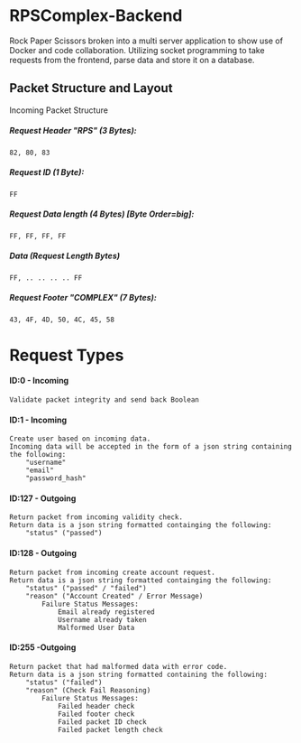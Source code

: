 # RPSComplex-Backend
Rock Paper Scissors broken into a multi server application to show use of Docker and code collaboration. Utilizing socket programming to take requests from the frontend, parse data and store it on a database.

## Packet Structure and Layout
Incoming Packet Structure

##### Request Header "RPS" (3 Bytes):

    82, 80, 83

##### Request ID (1 Byte):

    FF

##### Request Data length (4 Bytes) [Byte Order=big]:

    FF, FF, FF, FF

##### Data (Request Length Bytes)

    FF, .. .. .. .. FF
 
##### Request Footer "COMPLEX" (7 Bytes):

    43, 4F, 4D, 50, 4C, 45, 58

# Request Types
#### ID:0 - Incoming
  
    Validate packet integrity and send back Boolean

#### ID:1 - Incoming

    Create user based on incoming data.
    Incoming data will be accepted in the form of a json string containing the following:
        "username"
        "email"
        "password_hash"

#### ID:127 - Outgoing

    Return packet from incoming validity check.
    Return data is a json string formatted containging the following:
        "status" ("passed")

#### ID:128 - Outgoing

    Return packet from incoming create account request.
    Return data is a json string formatted containging the following:
        "status" ("passed" / "failed")
        "reason" ("Account Created" / Error Message) 
            Failure Status Messages:
                Email already registered
                Username already taken
                Malformed User Data

#### ID:255 -Outgoing

    Return packet that had malformed data with error code.
    Return data is a json string formatted containing the following:
        "status" ("failed")
        "reason" (Check Fail Reasoning)
            Failure Status Messages:
                Failed header check
                Failed footer check
                Failed packet ID check
                Failed packet length check

